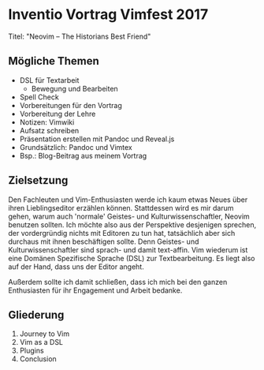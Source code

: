 # Inventio Vortrag Vimfest 2017

Titel: "Neovim – The Historians Best Friend"


## Mögliche Themen

- DSL für Textarbeit
  - Bewegung und Bearbeiten
- Spell Check
- Vorbereitungen für den Vortrag
- Vorbereitung der Lehre
- Notizen: Vimwiki
- Aufsatz schreiben
- Präsentation erstellen mit Pandoc und Reveal.js
- Grundsätzlich: Pandoc und Vimtex
- Bsp.: Blog-Beitrag aus meinem Vortrag

## Zielsetzung

Den Fachleuten und Vim-Enthusiasten werde ich kaum etwas Neues über ihren Lieblingseditor erzählen können. Stattdessen wird es mir darum gehen, warum auch 'normale' Geistes- und Kulturwissenschaftler, Neovim benutzen sollten. Ich möchte also aus der Perspektive desjenigen sprechen, der vordergründig nichts mit Editoren zu tun hat, tatsächlich aber sich durchaus mit ihnen beschäftigen sollte. Denn Geistes- und Kulturwissenschaftler sind sprach- und damit text-affin. Vim wiederum ist eine Domänen Spezifische Sprache (DSL) zur Textbearbeitung. Es liegt also auf der Hand, dass uns der Editor angeht.

Außerdem sollte ich damit schließen, dass ich mich bei den ganzen Enthusiasten für ihr Engagement und Arbeit bedanke.



## Gliederung

1. Journey to Vim
2. Vim as a DSL
3. Plugins
4. Conclusion



